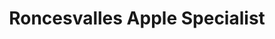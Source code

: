 ---
title: "Roncesvalles Apple Specialist"
url: /toronto/roncesvalles-apple-specialist/
shop: Computer
---
